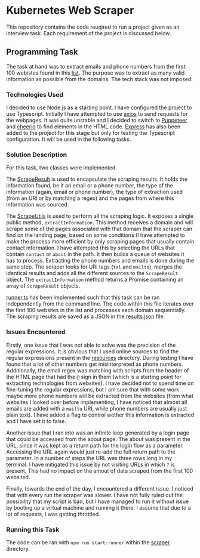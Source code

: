 # Kubernetes Web Scraper
This repository contains the code reuqired to run a project given as an interview task. Each requirement of the project is discussed below.

## Programming Task

The task at hand was to extract emails and phone numbers from the first 100 webistes found in this [list](resources/sample-websites.csv). The purpose was to extract as many valid information as possible from the domains. The tech stack was not imposed.

### Technologies Used

I decided to use Node.js as a starting point. I have configured the project to use Typescript. 
Initially I have attempted to use [axios](https://www.npmjs.com/package/axios) to send requests for the webpages. It was quite unstable and I decided to switch to [Puppeteer](https://www.npmjs.com/package/puppeteer) and [cheerio](https://www.npmjs.com/package/cheerio) to find elements in the HTML code.
[Express](https://www.npmjs.com/package/express) has also been added to the project for this stage but only for testing the Typescript configuration. It will be used in the following tasks.

### Solution Description
For this task, two classes were implemented. 

The [ScrapeResult](scraper/src/domain/ScrapeResult.ts) is used to encapsulate the scraping results. It holds the information found, be it an email or a phone number, the type of the information (again, email or phone number), the type of extraction used (from an URI or by matching a regex) and the pages from where this information was sourced.

The [ScrapeUtils](scraper/src/domain/ScrapeUtils.ts) is used to perform all the scraping logic. It exposes a single public method, `extractInformation`. This method receives a domain and will scrape some of the pages associated with that domain that the scraper can find on the landing page, based on some conditions (I have attempted to make the process more efficient by only scraping pages that usually contain contact information. I have attempted this by selecting the URLs that contain `contact` or `about` in the path. It then builds a queue of websites it has to process. 
Extracting the phone numbers and emails is done during the same step. The scraper looks for URI tags (`tel` and `mailto`), merges the identical results and adds all the different sources to the `ScrapeResult` object. The `extractInformation` method returns a Promise containing an array of `ScrapeResult` objects.

[runner.ts](scraper/src/runner.ts) has been implemented such that this task can be ran independently from the command line. The code within this file iterates over the first 100 websites in the list and processes each domain sequentially. The scraping results are saved as a JSON in the [results.json](results.json) file.

### Issues Encountered
Firstly, one issue that I was not able to solve was the precision of the regular expressions. It is obvious that I used online sources to find the regular expressions present in the [resources](resources) directory. During testing I have found that a lot of other numbers get misinterpreted as phone numbers. Additionally, the email regex was matching with scripts from the header of the HTML page that had the `@` sign in them (which is a starting point for extracting technologies from websites). I have decided not to spend time on fine-tuning the regular expressions, but I am sure that with some work maybe more phone numbers will be extracted from the websites (from what websites I looked over before implementing, I have noticed that almost all emails are added with a `mailto` URI, while phone numbers are usually just plain text). I have added a flag to control wether this information is extracted and I have set it to false.

Another issue that I ran into was an infinite loop generated by a login page that could be accessed from the about page. The about was present in the URL, since it was kept as a return path for the login flow as a parameter. Accessing the URL again would just re-add the full return path to the parameter. In a number of steps the URL was three rows long in my terminal. I have mitigated this issue by not visiting URLs in which `?` is present. This had no impact on the amout of data scraped from the first 100 websited.

Finally, towards the end of the day, I encountered a different issue. I noticed that with every run the scraper was slower. I have not fully ruled out the possibility that my script is bad, but I have managed to run it without issue by booting up a virtual machine and running it there. I assume that due to a lot of requests, I was getting throttled. 

### Running this Task
The code can be ran with `npm run start:runner` within the [scraper](scraper) directory.